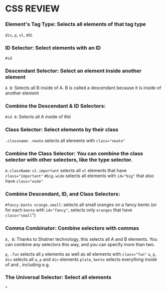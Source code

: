 # CSS REVIEW

### Element's Tag Type: Selects all elements of that tag type

`div`, `p`, `ul`, etc

### ID Selector: Select elements with an ID

`#id`

### Descendant Selector: Select an element inside another element

`A B`: Selects all B inside of A. B is called a descendant because it is inside of another element

### Combine the Descendant & ID Selectors:

`#id A`: Selects all A inside of #id

### Class Selector: Select elements by their class

`.classname`: `.neato` selects all elements with `class="neato"`

### Combine the Class Selector: You can combine the class selector with other selectors, like the type selector.

`A.className`:
`ul.important` selects all `ul` elements that have `class="important"`
`#big.wide` selects all elements with `id="big"` that also have `class="wide"`

### Combine Descendant, ID, and Class Selectors:

`#fancy.bento orange.small`: selects all small oranges on a fancy bento
(or for each `bento` with `id="fancy"`, selects only `oranges` that have `class="small`")

### Comma Combinator: Combine selectors with commas

`A, B`: Thanks to Shatner technology, this selects all A and B elements. You can combine any selectors this way, and you can specify more than two.

`p`, `.fun` selects all `p` elements as well as all elements with `class="fun"`
`a`, `p`, `div` selects all `a`, `p` and `div` elements
`plate`, `bento` selects everything inside of <plate /> and <bento />, including e.g. <pickle />

### The Universal Selector: Select all elements

`*`
